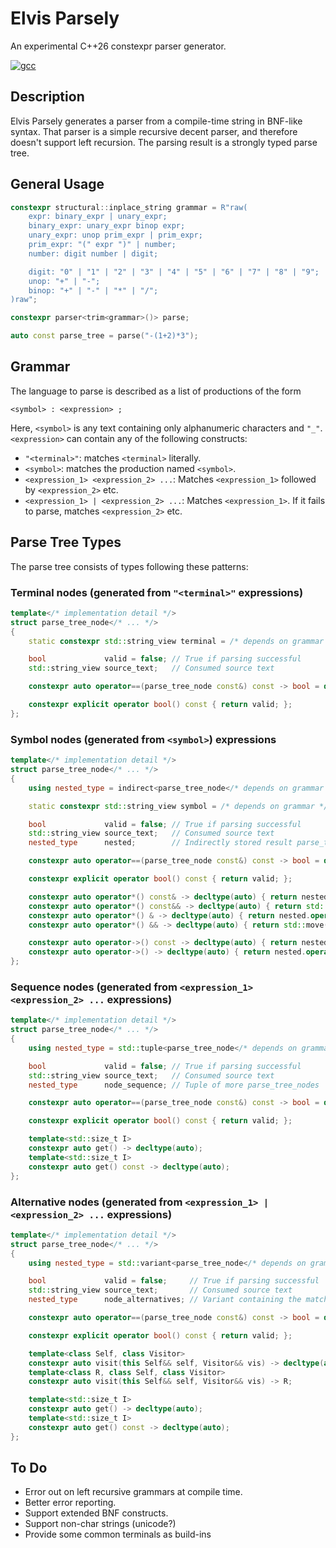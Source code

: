 # Elvis Parsely

An experimental C++26 constexpr parser generator.

[![gcc](https://github.com/jan-moeller/elvis-parsely/actions/workflows/gcc.yml/badge.svg)](https://github.com/jan-moeller/elvis-parsely/actions/workflows/gcc.yml)

## Description

Elvis Parsely generates a parser from a compile-time string in BNF-like syntax. That parser is a simple recursive decent
parser, and therefore doesn't support left recursion. The parsing result is a strongly typed parse tree.

## General Usage

```c++
constexpr structural::inplace_string grammar = R"raw(
    expr: binary_expr | unary_expr;
    binary_expr: unary_expr binop expr;
    unary_expr: unop prim_expr | prim_expr;
    prim_expr: "(" expr ")" | number;
    number: digit number | digit;

    digit: "0" | "1" | "2" | "3" | "4" | "5" | "6" | "7" | "8" | "9";
    unop: "+" | "-";
    binop: "+" | "-" | "*" | "/";
)raw";

constexpr parser<trim<grammar>()> parse;

auto const parse_tree = parse("-(1+2)*3");
```

## Grammar

The language to parse is described as a list of productions of the form

```
<symbol> : <expression> ;
```

Here, `<symbol>` is any text containing only alphanumeric characters and `"_"`. `<expression>` can contain any of the
following constructs:

* `"<terminal>"`: matches `<terminal>` literally.
* `<symbol>`: matches the production named `<symbol>`.
* `<expression_1> <expression_2> ...`: Matches `<expression_1>` followed by `<expression_2>` etc.
* `<expression_1> | <expression_2> ...`: Matches `<expression_1>`. If it fails to parse, matches `<expression_2>` etc.

## Parse Tree Types

The parse tree consists of types following these patterns:

### Terminal nodes (generated from `"<terminal>"` expressions)

```c++
template</* implementation detail */>
struct parse_tree_node</* ... */>
{
    static constexpr std::string_view terminal = /* depends on grammar */;

    bool             valid = false; // True if parsing successful
    std::string_view source_text;   // Consumed source text

    constexpr auto operator==(parse_tree_node const&) const -> bool = default;

    constexpr explicit operator bool() const { return valid; };
};
```

### Symbol nodes (generated from `<symbol>`) expressions

```c++
template</* implementation detail */>
struct parse_tree_node</* ... */>
{
    using nested_type = indirect<parse_tree_node</* depends on grammar */>>;

    static constexpr std::string_view symbol = /* depends on grammar */;

    bool             valid = false; // True if parsing successful
    std::string_view source_text;   // Consumed source text
    nested_type      nested;        // Indirectly stored result parse_tree_node - may be null iif !valid

    constexpr auto operator==(parse_tree_node const&) const -> bool = default;

    constexpr explicit operator bool() const { return valid; };

    constexpr auto operator*() const& -> decltype(auto) { return nested.operator*(); }
    constexpr auto operator*() const&& -> decltype(auto) { return std::move(nested).operator*(); }
    constexpr auto operator*() & -> decltype(auto) { return nested.operator*(); }
    constexpr auto operator*() && -> decltype(auto) { return std::move(nested).operator*(); }

    constexpr auto operator->() const -> decltype(auto) { return nested.operator->(); }
    constexpr auto operator->() -> decltype(auto) { return nested.operator->(); }
};
```

### Sequence nodes (generated from `<expression_1> <expression_2> ...` expressions)

```c++
template</* implementation detail */>
struct parse_tree_node</* ... */>
{
    using nested_type = std::tuple<parse_tree_node</* depends on grammar */>, /* ... */>;

    bool             valid = false; // True if parsing successful
    std::string_view source_text;   // Consumed source text
    nested_type      node_sequence; // Tuple of more parse_tree_nodes

    constexpr auto operator==(parse_tree_node const&) const -> bool = default;

    constexpr explicit operator bool() const { return valid; };

    template<std::size_t I>
    constexpr auto get() -> decltype(auto);
    template<std::size_t I>
    constexpr auto get() const -> decltype(auto);
};
```

### Alternative nodes (generated from `<expression_1> | <expression_2> ...` expressions)

```c++
template</* implementation detail */>
struct parse_tree_node</* ... */>
{
    using nested_type = std::variant<parse_tree_node</* depends on grammar */>, /* ... */>;

    bool             valid = false;     // True if parsing successful
    std::string_view source_text;       // Consumed source text
    nested_type      node_alternatives; // Variant containing the matched parse_tree_node

    constexpr auto operator==(parse_tree_node const&) const -> bool = default;

    constexpr explicit operator bool() const { return valid; };

    template<class Self, class Visitor>
    constexpr auto visit(this Self&& self, Visitor&& vis) -> decltype(auto);
    template<class R, class Self, class Visitor>
    constexpr auto visit(this Self&& self, Visitor&& vis) -> R;

    template<std::size_t I>
    constexpr auto get() -> decltype(auto);
    template<std::size_t I>
    constexpr auto get() const -> decltype(auto);
};
```

## To Do

- Error out on left recursive grammars at compile time.
- Better error reporting.
- Support extended BNF constructs. 
- Support non-char strings (unicode?)
- Provide some common terminals as build-ins
